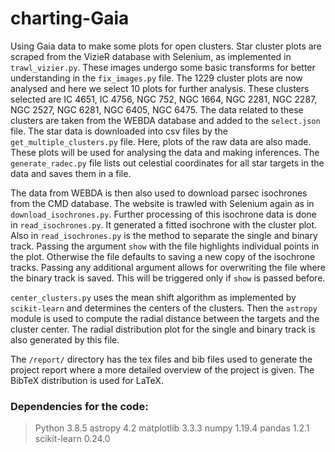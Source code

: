 # charting-Gaia

Using Gaia data to make some plots for open clusters. Star cluster plots are scraped from the VizieR database with Selenium, as implemented in `trawl_vizier.py`. These images undergo some basic transforms for better understanding in the `fix_images.py` file. The 1229 cluster plots are now analysed and here we select 10 plots for further analysis. These clusters selected are IC 4651, IC 4756, NGC 752, NGC 1664, NGC 2281, NGC 2287, NGC 2527, NGC 6281, NGC 6405, NGC 6475. The data related to these clusters are taken from the WEBDA database and added to the `select.json` file. The star data is downloaded into csv files by the `get_multiple_clusters.py` file. Here, plots of the raw data are also made. These plots will be used for analysing the data and making inferences. The `generate_radec.py` file lists out celestial coordinates for all star targets in the data and saves them in a file.

The data from WEBDA is then also used to download parsec isochrones from the CMD database. The website is trawled with Selenium again as in `download_isochrones.py`. Further processing of this isochrone data is done in `read_isochrones.py`. It generated a fitted isochrone with the cluster plot. Also in `read_isochrones.py` is the method to separate the single and binary track. Passing the argument `show` with the file highlights individual points in the plot. Otherwise the file defaults to saving a new copy of the isochrone tracks. Passing any additional argument allows for overwriting the file where the binary track is saved. This will be triggered only if `show` is passed before. 

`center_clusters.py` uses the mean shift algorithm as implemented by `scikit-learn` and determines the centers of the clusters. Then the `astropy` module is used to compute the radial distance between the targets and the cluster center. The radial distribution plot for the single and binary track is also generated by this file.

The `/report/` directory has the tex files and bib files used to generate the project report where a more detailed overview of the project is given. The BibTeX distribution is used for LaTeX.

### Dependencies for the code:
> Python 3.8.5
> astropy 4.2
> matplotlib 3.3.3
> numpy 1.19.4
> pandas 1.2.1
> scikit-learn 0.24.0

